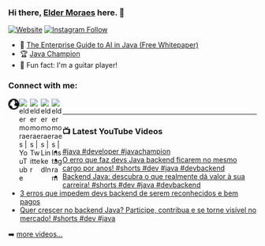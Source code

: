 ### Hi there, [Elder Moraes][website] here. 👋

[![Website](https://img.shields.io/website?label=eldermoraes.com&style=for-the-badge&url=https%3A%2F%2Feldermoraes.com)][website]
[![Instagram Follow](https://img.shields.io/badge/follow-%40eldermoraes-E4405F?logo=instagram&logoColor=white&style=for-the-badge)](https://www.instagram.com/_u/eldermoraes)

- 📖  [The Enterprise Guide to AI in Java (Free Whitepaper)][java-ai-whitepaper]
- 🏆  [Java Champion][javachampions]
- 🎸 Fun fact: I'm a guitar player!

### Connect with me:

[<img align="left" alt="eldermoraes.com" width="22px" src="https://raw.githubusercontent.com/iconic/open-iconic/master/svg/globe.svg" />][website]
[<img align="left" alt="eldermoraes | YouTube" width="22px" src="https://cdn.jsdelivr.net/npm/simple-icons@v3/icons/youtube.svg" />][youtube]
[<img align="left" alt="eldermoraes | Twitter" width="22px" src="https://cdn.jsdelivr.net/npm/simple-icons@v3/icons/twitter.svg" />][twitter]
[<img align="left" alt="eldermoraes | LinkedIn" width="22px" src="https://cdn.jsdelivr.net/npm/simple-icons@v3/icons/linkedin.svg" />][linkedin]
[<img align="left" alt="eldermoraes | Instagram" width="22px" src="https://cdn.jsdelivr.net/npm/simple-icons@v3/icons/instagram.svg" />][instagram]

<br />

---

### 📺 Latest YouTube Videos

<!-- YOUTUBE:START -->
- [#java #developer #javachampion](https://www.youtube.com/shorts/LCuTjJp8_tI)
- [O erro que faz devs Java backend ficarem no mesmo cargo por anos! #shorts #dev #java #devbackend](https://www.youtube.com/shorts/6K5p9Nt50h4)
- [Backend Java: descubra o que realmente dá valor à sua carreira! #shorts #dev #java #devbackend](https://www.youtube.com/shorts/JcRW0J_SzvY)
- [3 erros que impedem devs backend de serem reconhecidos e bem pagos](https://www.youtube.com/watch?v=fNEvrJb-w6M)
- [Quer crescer no backend Java? Participe, contribua e se torne visível no mercado! #shorts #dev #java](https://www.youtube.com/shorts/MM8-BkrQdTM)
<!-- YOUTUBE:END -->

➡️ [more videos...][youtube]

[website]: https://eldermoraes.com
[twitter]: https://twitter.com/elderjava
[youtube]: http://youtube.eldermoraes.com
[instagram]: https://instagram.com/eldermoraes
[linkedin]: https://linkedin.com/in/eldermoraes
[jakartaeecookbook]: http://book.eldermoraes.com
[javachampions]: https://javachampions.org/members.html
[java-ai-whitepaper]: https://eldermoraes.com/java-ai-whitepaper/?utm_source=github&utm_medium=organic&utm_campaign=java_ai_whitepaper
